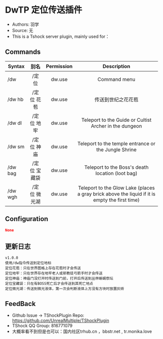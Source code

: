 # DwTP 定位传送插件

- Authors: 羽学
- Source: 无
- This is a Tshock server plugin, mainly used for：

## Commands

| Syntax  |    别名   |       Permission       |                                                    Description                                                    |
| ------- | :-----: | :--------------------: | :---------------------------------------------------------------------------------------------------------------: |
| /dw     |   /定位   | dw.use |                                                    Command menu                                                   |
| /dw hb  |  /定位 花苞 | dw.use |                                                     传送到世纪之花花苞                                                     |
| /dw dl  |  /定位 地牢 | dw.use |                               Teleport to the Guide or Cultist Archer in the dungeon                              |
| /dw sm  |  /定位 神庙 | dw.use |                                Teleport to the temple entrance or the Jungle Shrine                               |
| /dw bag | /定位 宝藏袋 | dw.use |                        Teleport to the Boss's death location (loot bag)                        |
| /dw wgh | /定位 微光湖 | dw.use | Teleport to the Glow Lake (places a gray brick above the liquid if it is empty the first time) |

## Configuration

```json
None
```

## 更新日志

```
v1.0.0
使用/dw指令传送到定位地标
定位花苞：只在世界图格上存在花苞时才会传送
定位地牢：只在世界存在地牢老人或邪教徒弓箭手时才会传送
定位神庙：神庙门没打开时传送到门前，打开后传送到丛林蜥蜴祭坛
定位宝藏袋：只在有BOSS死亡后才会传送到其死亡地点
定位微光湖：传送到微光液体，第一次会判断液体上方没有方块时放置灰砖
```

## FeedBack

- Github Issue -> TShockPlugin Repo: https://github.com/UnrealMultiple/TShockPlugin
- TShock QQ Group: 816771079
- 大概率看不到但是也可以：国内社区trhub.cn ，bbstr.net , tr.monika.love

